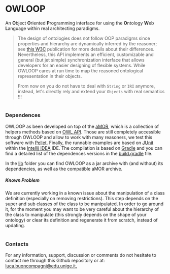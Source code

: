 # OWLOOP

An **O**bject **O**riented **P**rogramming interface for using the **O**ntology **W**eb **L**anguage within real architecting paradigms.


>The design of ontologies does not follow OOP paradigms since properties and hierarchy are dynamically inferred by the reasoner; see [this W3C](https://www.w3.org/2001/sw/BestPractices/SE/ODSD/) publication for more details about their differences. 
>Nevertheless, this API implements an efficient, customizable and general (but jet simple) synchronization interface that allows developers for an easier designing of flexible systems. While OWLOOP cares at run time to map the reasoned ontological representation in their objects. 
> 
>From now on you do not have to deal with `String` or `IRI` anymore, instead, let's directly rely and extend your `Objects` with real semantics !!!

# 

### Dependences

OWLOOP as been developed on top of the [aMOR](https://github.com/EmaroLab/multi_ontology_reference), which is a collection of helpers methods based on [OWL API](https://github.com/owlcs/owlapi). Those are still completely accessible through OWLOOP and allow to work with many reasoners, we test this software with [Pellet](https://github.com/Galigator/openllet). 
Finally, the runnable examples are based on [JUnit](http://junit.org/junit4/) within the [Intellij IDEA](https://www.jetbrains.com/idea/) IDE. The compilation is based on [Gradle](https://gradle.org/) and you can find a detailed list of the dependences versions in the [build.gradle](https://github.com/EmaroLab/owloop/blob/master/build.gradle) file. 

In the [lib](https://github.com/EmaroLab/owloop/tree/master/lib) folder you can find OWLOOP as a jar archive with (and without) its dependencies, as well as the compatible aMOR archive.

##### Known Problem

We are currently working in a known issue about the manipulation of a class definition (especially on removing restrictions). 
This step depends on the super and sub classes of the class to be manipulated. In order to go around it,
for the moment you may want to be very careful about the hierarchy of the class to manipulate (this strongly depends on the shape of your ontology) or clear its
definition and regenerate it from scratch, instead of updating. 


# 

### Contacts

For any information, support, discussion or comments do not hesitate to contact me through this Github repository or at: 
[luca.buoncompagni@edu.unige.it](mailto:luca.buoncompagni@edu.unige.it), 
